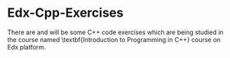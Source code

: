 # Edx-Cpp-Exercises
There are and will be some C++ code exercises which are being studied in the course named \textbf{Introduction to Programming in C++} course on Edx platform.
